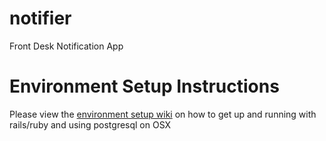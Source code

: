 notifier
========

Front Desk Notification App

Environment Setup Instructions
==============================

Please view the [environment setup wiki](https://github.com/GA-Project-Teams/notifier/wiki/Environment-Setup-Process "Setup wiki") on how to get up and running with rails/ruby and using postgresql on OSX